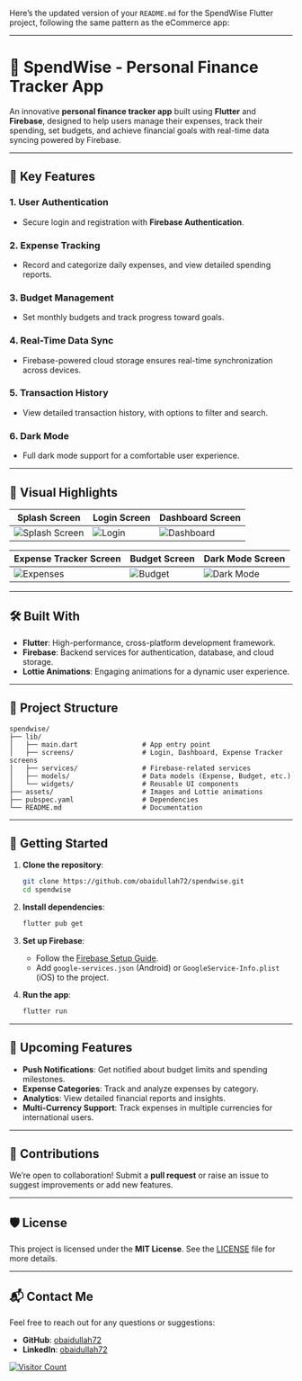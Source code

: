 Here’s the updated version of your `README.md` for the SpendWise Flutter project, following the same pattern as the eCommerce app:

---

# 🏦 **SpendWise - Personal Finance Tracker App**  

An innovative **personal finance tracker app** built using **Flutter** and **Firebase**, designed to help users manage their expenses, track their spending, set budgets, and achieve financial goals with real-time data syncing powered by Firebase.

---

## **📱 Key Features**  

### **1. User Authentication**  
- Secure login and registration with **Firebase Authentication**.  

### **2. Expense Tracking**  
- Record and categorize daily expenses, and view detailed spending reports.  

### **3. Budget Management**  
- Set monthly budgets and track progress toward goals.  

### **4. Real-Time Data Sync**  
- Firebase-powered cloud storage ensures real-time synchronization across devices.  

### **5. Transaction History**  
- View detailed transaction history, with options to filter and search.  

### **6. Dark Mode**  
- Full dark mode support for a comfortable user experience.

---

## **📸 Visual Highlights**  

| **Splash Screen**        | **Login Screen**         | **Dashboard Screen**         |
|--------------------------|--------------------------|------------------------------|
| ![Splash Screen](assets/splashscreen.jpg) | ![Login](assets/login.jpg) | ![Dashboard](assets/dashboard.jpg) |

| **Expense Tracker Screen** | **Budget Screen**       | **Dark Mode Screen**         |
|----------------------------|-------------------------|------------------------------|
| ![Expenses](assets/expensetracker.jpg) | ![Budget](assets/budget.jpg) | ![Dark Mode](assets/darkmode.jpg) |

---

## **🛠️ Built With**  

- **Flutter**: High-performance, cross-platform development framework.  
- **Firebase**: Backend services for authentication, database, and cloud storage.  
- **Lottie Animations**: Engaging animations for a dynamic user experience.

---

## **📂 Project Structure**  

```plaintext
spendwise/
├── lib/
│   ├── main.dart                # App entry point
│   ├── screens/                 # Login, Dashboard, Expense Tracker screens
│   ├── services/                # Firebase-related services
│   ├── models/                  # Data models (Expense, Budget, etc.)
│   └── widgets/                 # Reusable UI components
├── assets/                      # Images and Lottie animations
├── pubspec.yaml                 # Dependencies
└── README.md                    # Documentation
```

---

## **🚀 Getting Started**  

1. **Clone the repository**:  
   ```bash
   git clone https://github.com/obaidullah72/spendwise.git  
   cd spendwise  
   ```

2. **Install dependencies**:  
   ```bash
   flutter pub get  
   ```

3. **Set up Firebase**:  
   - Follow the [Firebase Setup Guide](https://firebase.google.com/docs/flutter/setup).  
   - Add `google-services.json` (Android) or `GoogleService-Info.plist` (iOS) to the project.  

4. **Run the app**:  
   ```bash
   flutter run  
   ```

---

## **🚀 Upcoming Features**  

- **Push Notifications**: Get notified about budget limits and spending milestones.  
- **Expense Categories**: Track and analyze expenses by category.  
- **Analytics**: View detailed financial reports and insights.  
- **Multi-Currency Support**: Track expenses in multiple currencies for international users.  

---

## **🤝 Contributions**  

We’re open to collaboration! Submit a **pull request** or raise an issue to suggest improvements or add new features.

---

## **🛡️ License**  

This project is licensed under the **MIT License**. See the [LICENSE](LICENSE) file for more details.

---

## **📬 Contact Me**  

Feel free to reach out for any questions or suggestions:  

- **GitHub**: [obaidullah72](https://github.com/obaidullah72)  
- **LinkedIn**: [obaidullah72](https://www.linkedin.com/in/obaidullah72/)  

[![Visitor Count](https://visitcount.itsvg.in/api?id=obaidullah72&label=Profile%20Views&color=0&icon=0&pretty=true)](https://visitcount.itsvg.in)
